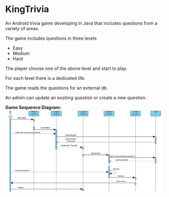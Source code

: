 # KingTrivia

An Android trivia game developing in Java that includes questions from a variety of areas.

The game includes questions in three levels
* Easy
* Medium
* Hard

The player choose one of the above level and start to play.

For each level there is a dedicated life.

The game reads the questions for an external db.

An admin can update an exsiting question or create a new question.

**Game Sequence Diagram:**
![seqDiag](https://github.com/YanivBir/KingTrivia/blob/master/AdditionalFiles/sequenceDiagram.jpg)
